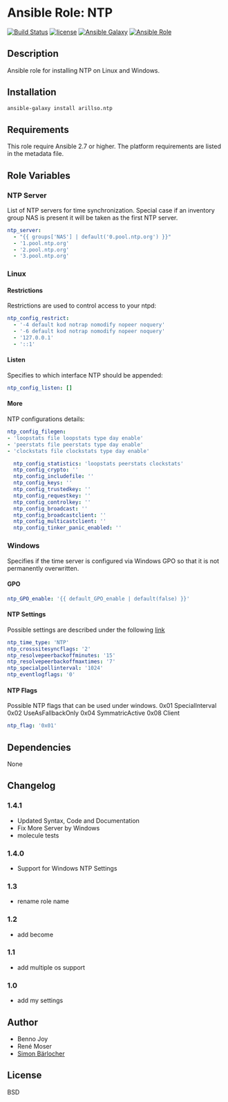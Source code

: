 # Ansible Role: NTP

[![Build Status](https://img.shields.io/travis/arillso/ansible.ntp.svg?branch=master&style=popout-square)](https://travis-ci.org/arillso/ansible.ntp) [![license](https://img.shields.io/github/license/mashape/apistatus.svg?style=popout-square)](https://sbaerlo.ch/licence) [![Ansible Galaxy](http://img.shields.io/badge/ansible--galaxy-ntp-blue.svg?style=popout-square)](https://galaxy.ansible.com/arillso/ntp) [![Ansible Role](https://img.shields.io/ansible/role/d/21608.svg?style=popout-square)](https://galaxy.ansible.com/arillso/ntp)

## Description

Ansible role for installing NTP on Linux and Windows.

## Installation

```bash
ansible-galaxy install arillso.ntp
```

## Requirements

This role require Ansible 2.7 or higher. The platform requirements are listed in the metadata file.

## Role Variables

### NTP Server

List of NTP servers for time synchronization. Special case if an inventory group NAS is present it will be taken as the first NTP server.

```yml
ntp_server:
  - "{{ groups['NAS'] | default('0.pool.ntp.org') }}"
  - '1.pool.ntp.org'
  - '2.pool.ntp.org'
  - '3.pool.ntp.org'
```

### Linux

#### Restrictions

Restrictions are used to control access to your ntpd:

```yml
ntp_config_restrict:
  - '-4 default kod notrap nomodify nopeer noquery'
  - '-6 default kod notrap nomodify nopeer noquery'
  - '127.0.0.1'
  - '::1'
```

#### Listen

Specifies to which interface NTP should be appended:

```yml
ntp_config_listen: []
```

#### More

NTP configurations details:

```yml
ntp_config_filegen:
- 'loopstats file loopstats type day enable'
- 'peerstats file peerstats type day enable'
- 'clockstats file clockstats type day enable'

  ntp_config_statistics: 'loopstats peerstats clockstats'
  ntp_config_crypto: ''
  ntp_config_includefile: ''
  ntp_config_keys: ''
  ntp_config_trustedkey: ''
  ntp_config_requestkey: ''
  ntp_config_controlkey: ''
  ntp_config_broadcast: ''
  ntp_config_broadcastclient: ''
  ntp_config_multicastclient: ''
  ntp_config_tinker_panic_enabled: ''
```

### Windows

Specifies if the time server is configured via Windows GPO so that it is not permanently overwritten.

#### GPO

```yml
ntp_GPO_enable: '{{ default_GPO_enable | default(false) }}'
```

#### NTP Settings

Possible settings are described under the following [link](https://getadmx.com/?Category=Windows_10_2016&Policy=Microsoft.Policies.WindowsTimeService::W32TIME_POLICY_CONFIGURE_NTPCLIENT)

```yml
ntp_time_type: 'NTP'
ntp_crosssitesyncflags: '2'
ntp_resolvepeerbackoffminutes: '15'
ntp_resolvepeerbackoffmaxtimes: '7'
ntp_specialpollinterval: '1024'
ntp_eventlogflags: '0'
```

#### NTP Flags

Possible NTP flags that can be used under windows.
0x01 SpecialInterval
0x02 UseAsFallbackOnly
0x04 SymmatricActive
0x08 Client

```yml
ntp_flag: '0x01'
```

## Dependencies

None

## Changelog

### 1.4.1

- Updated Syntax, Code and Documentation
- Fix More Server by Windows
- molecule tests

### 1.4.0

- Support for Windows NTP Settings

### 1.3

- rename role name

### 1.2

- add become

### 1.1

- add multiple os support

### 1.0

- add my settings

## Author

- Benno Joy
- René Moser
- [Simon Bärlocher](https://sbaerlocher.ch)

## License

BSD
